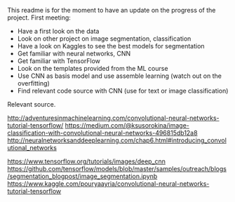 This readme is for the moment to have an update on the progress of the project.
First meeting:
- Have a first look on the data
- Look on other project on image segmentation, classification
- Have a look on Kaggles to see the best models for segmentation
- Get familiar with neural networks, CNN
- Get familiar with TensorFlow
- Look on the templates provided from the ML course
- Use CNN as basis model and use assemble learning (watch out on the overfitting)
- Find relevant code source with CNN (use for text or image classification)


Relevant source.

http://adventuresinmachinelearning.com/convolutional-neural-networks-tutorial-tensorflow/
https://medium.com/@ksusorokina/image-classification-with-convolutional-neural-networks-496815db12a8
http://neuralnetworksanddeeplearning.com/chap6.html#introducing_convolutional_networks

https://www.tensorflow.org/tutorials/images/deep_cnn
https://github.com/tensorflow/models/blob/master/samples/outreach/blogs/segmentation_blogpost/image_segmentation.ipynb
https://www.kaggle.com/pouryaayria/convolutional-neural-networks-tutorial-tensorflow
